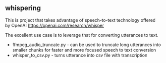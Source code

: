 ## whispering

This is project that takes advantage of speech-to-text technology offered by OpenAI https://openai.com/research/whisper

The excellent use case is to leverage that for converting utterances to text.

- ffmpeg_audio_truncate.py - can be used to truncate long utterances into smaller chunks for faster and more focused speech to text conversion
- whisper_to_csv.py - turns utterance into csv file with transcription
